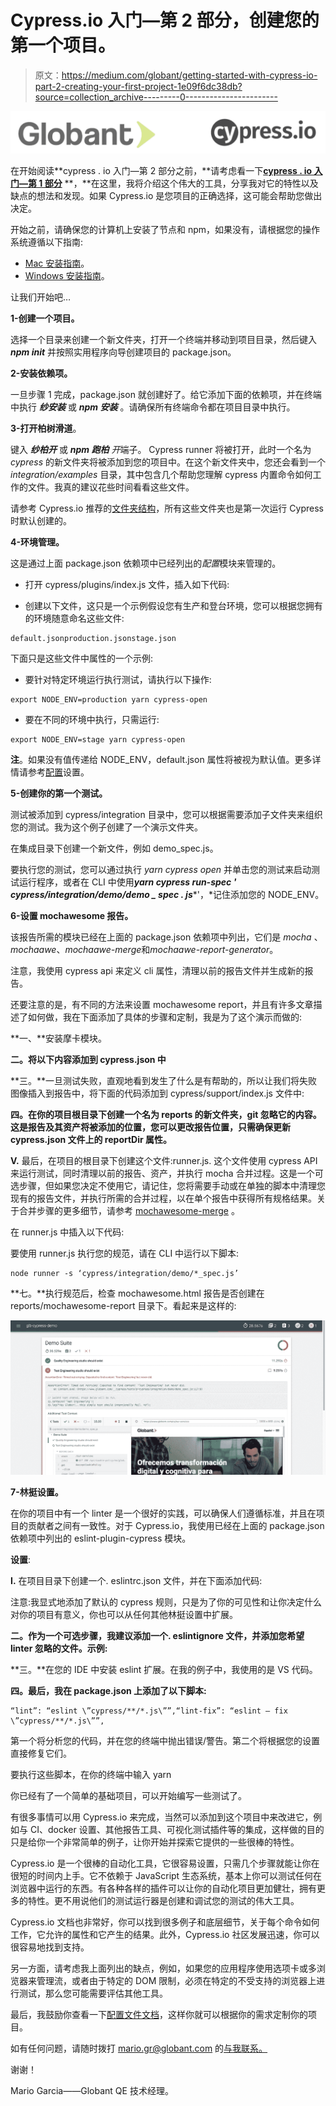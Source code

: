 # Cypress.io 入门—第 2 部分，创建您的第一个项目。

> 原文：<https://medium.com/globant/getting-started-with-cypress-io-part-2-creating-your-first-project-1e09f6dc38db?source=collection_archive---------0----------------------->

![](img/fb37ecf028a1762bc93896c36ddfa4d9.png)

在开始阅读**cypress . io 入门—第 2 部分之前，**请考虑看一下[**cypress . io 入门—第 1 部分**](/globant/getting-started-with-cypress-io-part-1-introduction-566b7c8ce37e) **，**在这里，我将介绍这个伟大的工具，分享我对它的特性以及缺点的想法和发现。如果 Cypress.io 是您项目的正确选择，这可能会帮助您做出决定。

开始之前，请确保您的计算机上安装了节点和 npm，如果没有，请根据您的操作系统遵循以下指南:

*   [Mac 安装指南](https://treehouse.github.io/installation-guides/mac/node-mac.html)。
*   [Windows 安装指南](https://treehouse.github.io/installation-guides/windows/node-windows.html)。

让我们开始吧…

**1-创建一个项目。**

选择一个目录来创建一个新文件夹，打开一个终端并移动到项目目录，然后键入 ***npm init*** 并按照实用程序向导创建项目的 package.json。

**2-安装依赖项。**

一旦步骤 1 完成，package.json 就创建好了。给它添加下面的依赖项，并在终端中执行 ***纱安装*** 或 ***npm 安装*** 。请确保所有终端命令都在项目目录中执行。

**3-打开柏树滑道**。

键入 ***纱柏开*** 或 ***npm 跑柏*** *开*端子。
Cypress runner 将被打开，此时一个名为 *cypress* 的新文件夹将被添加到您的项目中。在这个新文件夹中，您还会看到一个 *integration/examples* 目录，其中包含几个帮助您理解 cypress 内置命令如何工作的文件。我真的建议花些时间看看这些文件。

请参考 Cypress.io 推荐的[文件夹结构](https://docs.cypress.io/guides/core-concepts/writing-and-organizing-tests.html#Folder-Structure)，所有这些文件夹也是第一次运行 Cypress 时默认创建的。

**4-环境管理。**

这是通过上面 package.json 依赖项中已经列出的*配置*模块来管理的。

*   打开 cypress/plugins/index.js 文件，插入如下代码:

*   创建以下文件，这只是一个示例假设您有生产和登台环境，您可以根据您拥有的环境随意命名这些文件:

```
default.jsonproduction.jsonstage.json
```

下面只是这些文件中属性的一个示例:

*   要针对特定环境运行执行测试，请执行以下操作:

```
export NODE_ENV=production yarn cypress-open
```

*   要在不同的环境中执行，只需运行:

```
export NODE_ENV=stage yarn cypress-open
```

**注**。如果没有值传递给 NODE_ENV，default.json 属性将被视为默认值。更多详情请参考[配置](https://www.npmjs.com/package/config)设置。

**5-创建你的第一个测试。**

测试被添加到 cypress/integration 目录中，您可以根据需要添加子文件夹来组织您的测试。我为这个例子创建了一个演示文件夹。

在集成目录下创建一个新文件，例如 demo_spec.js。

要执行您的测试，您可以通过执行 *yarn cypress open* 并单击您的测试来启动测试运行程序，或者在 CLI 中使用***yarn cypress run-spec ' cypress/integration/demo/demo _ spec . js****'，*记住添加您的 NODE_ENV。

**6-设置 mochawesome 报告。**

该报告所需的模块已经在上面的 package.json 依赖项中列出，它们是 *mocha* 、*mochaawe*、*mochaawe-merge*和*mochaawe-report-generator*。

注意，我使用 cypress api 来定义 cli 属性，清理以前的报告文件并生成新的报告。

还要注意的是，有不同的方法来设置 mochawesome report，并且有许多文章描述了如何做，我在下面添加了具体的步骤和定制，我是为了这个演示而做的:

**一、**安装摩卡模块。

**二。将以下内容添加到 cypress.json 中**

**三。**一旦测试失败，直观地看到发生了什么是有帮助的，所以让我们将失败图像插入到报告中，将下面的代码添加到 cypress/support/index.js 文件中:

**四。在你的项目根目录下创建一个名为 reports 的新文件夹，git 忽略它的内容。这是报告及其资产将被添加的位置，您可以更改报告位置，只需确保更新 cypress.json 文件上的 reportDir 属性。**

**V.** 最后，在项目的根目录下创建这个文件:runner.js.
这个文件使用 cypress API 来运行测试，同时清理以前的报告、资产，并执行 mocha 合并过程。这是一个可选步骤，但如果您决定不使用它，请记住，您将需要手动或在单独的脚本中清理您现有的报告文件，并执行所需的合并过程，以在单个报告中获得所有规格结果。关于合并步骤的更多细节，请参考 [mochawesome-merge](https://www.npmjs.com/package/mochawesome-merge) 。

在 runner.js 中插入以下代码:

要使用 runner.js 执行您的规范，请在 CLI 中运行以下脚本:

```
node runner -s ‘cypress/integration/demo/*_spec.js’
```

**七。**执行规范后，检查 mochawesome.html 报告是否创建在 reports/mochawesome-report 目录下。看起来是这样的:

![](img/58866bee42bac2edae524e56cbf7c60b.png)

**7-林挺设置。**

在你的项目中有一个 linter 是一个很好的实践，可以确保人们遵循标准，并且在项目的贡献者之间有一致性。对于 Cypress.io，我使用已经在上面的 package.json 依赖项中列出的 eslint-plugin-cypress 模块。

**设置**:

**I.** 在项目目录下创建一个. eslintrc.json 文件，并在下面添加代码:

注意:我显式地添加了默认的 cypress 规则，只是为了你的可见性和让你决定什么对你的项目有意义，你也可以从任何其他林挺设置中扩展。

**二。作为一个可选步骤，我建议添加一个. eslintignore 文件，并添加您希望 linter 忽略的文件。示例:**

**三。**在您的 IDE 中安装 eslint 扩展。在我的例子中，我使用的是 VS 代码。

**四。最后，我在 package.json 上添加了以下脚本:**

```
“lint”: “eslint \”cypress/**/*.js\””,“lint-fix”: “eslint — fix \”cypress/**/*.js\””,
```

第一个将分析您的代码，并在您的终端中抛出错误/警告。第二个将根据您的设置直接修复它们。

要执行这些脚本，在你的终端中输入 yarn 

你已经有了一个简单的基础项目，可以开始编写一些测试了。

有很多事情可以用 Cypress.io 来完成，当然可以添加到这个项目中来改进它，例如与 CI、docker 设置、其他报告工具、可视化测试插件等的集成，这样做的目的只是给你一个非常简单的例子，让你开始并探索它提供的一些很棒的特性。

Cypress.io 是一个很棒的自动化工具，它很容易设置，只需几个步骤就能让你在很短的时间内上手。它不依赖于 JavaScript 生态系统，基本上你可以测试任何在浏览器中运行的东西。有各种各样的插件可以让你的自动化项目更加健壮，拥有更多的特性。更不用说他们的测试运行器是创建和调试您的测试的伟大工具。

Cypress.io 文档也非常好，你可以找到很多例子和底层细节，关于每个命令如何工作，它允许的属性和它产生的结果。此外，Cypress.io 社区发展迅速，你可以很容易地找到支持。

另一方面，请考虑我上面列出的缺点，例如，如果您的应用程序使用选项卡或多浏览器来管理流，或者由于特定的 DOM 限制，必须在特定的不受支持的浏览器上进行测试，那么您可能需要评估其他工具。

最后，我鼓励你查看一下[配置文件文档](https://docs.cypress.io/guides/references/configuration.html)，这样你就可以根据你的需求定制你的项目。

如有任何问题，请随时拨打 mario.gr@globant.com 的[与我联系。](mailto:mario.gr@globant.com)

谢谢！

Mario Garcia——Globant QE 技术经理。